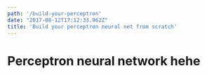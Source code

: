 ```yaml
---
path: '/build-your-perceptron'
date: "2017-08-12T17:12:33.962Z"
title: 'Build your perceptron neural net from scratch'
---
```


# Perceptron neural network hehe